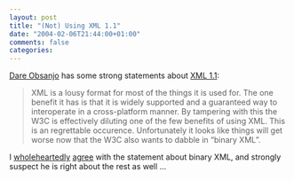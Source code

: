 ```yaml
---
layout: post
title: "(Not) Using XML 1.1"
date: "2004-02-06T21:44:00+01:00"
comments: false
categories: 
---
```


<p><a href="http://www.25hoursaday.com/weblog/PermaLink.aspx?guid=f2cab0fb-fd13-4914-949f-580e8d9ed170">Dare Obsanjo</a> has some strong statements about <a href="http://www.w3.org/TR/2004/REC-xml11-20040204/">XML 1.1</a>:</p>

<blockquote> XML is a lousy format for most of the things it is used for. The one benefit it has  is that it is widely supported and a guaranteed way to interoperate in a cross-platform  manner. By tampering with this the W3C is effectively diluting one of the few benefits  of using XML. This is an regrettable occurence. Unfortunately it looks like things  will get worse now that the W3C also wants to dabble in &#8220;binary XML&#8221;.</blockquote>

<p>I <a href="/blog/st/archives/000444.html">wholeheartedly</a> <a href="/blog/st/archives/000271.html">agree</a> with the statement about binary XML, and strongly suspect he is right about the rest as well &#8230;</p>


